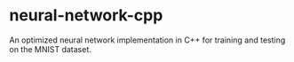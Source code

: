 # neural-network-cpp
An optimized neural network implementation in C++ for training and testing on the MNIST dataset.
